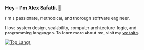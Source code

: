 ### Hey – I'm Alex Safatli. 👋

I'm a passionate, methodical, and thorough software engineer.

I love system design, scalability, computer architecture, logic, and programming languages. To learn more about me, visit my [website](https://alex.safatli.com).

[![Top Langs](https://github-readme-stats.vercel.app/api/top-langs/?username=AlexSafatli&layout=compact&langs_count=10&hide=javascript,html,css,tex,shell)](https://github.com/anuraghazra/github-readme-stats)

